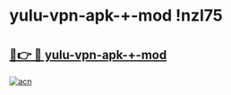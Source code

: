 # yulu-vpn-apk-+-mod !nzl75

# <h2><a href="https://ixe4ji.esa.edu.pl?title=yulu-vpn-apk-+-mod&ref=nzl75">🔗👉 🔴 yulu-vpn-apk-+-mod</a></h2>

[![acn](https://github.com/user-attachments/assets/0f9c940e-d8b0-45ae-aac7-cd30a18b3e1c)](https://ixe4ji.esa.edu.pl?title=yulu-vpn-apk-+-mod&ref=nzl75)


